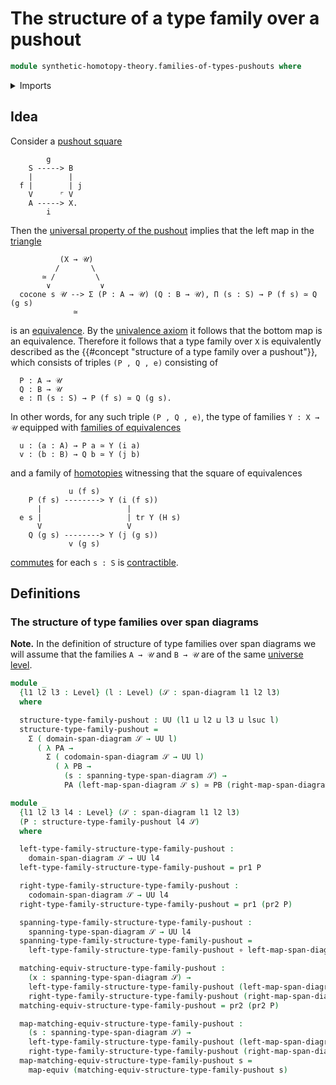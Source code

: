 # The structure of a type family over a pushout

```agda
module synthetic-homotopy-theory.families-of-types-pushouts where
```

<details><summary>Imports</summary>

```agda
open import foundation.dependent-pair-types
open import foundation.span-diagrams
open import foundation.transport-along-identifications
open import foundation.universe-levels

open import foundation-core.equivalences
open import foundation-core.function-types

open import synthetic-homotopy-theory.cocones-under-span-diagrams
```

</details>

## Idea

Consider a [pushout square](synthetic-homotopy-theory.pushouts.md)

```text
        g
    S -----> B
    |        |
  f |        | j
    V      ⌜ V
    A -----> X.
        i
```

Then the
[universal property of the pushout](synthetic-homotopy-theory.universal-property-pushouts.md)
implies that the left map in the
[triangle](foundation-core.commuting-triangles-of-maps.md)

```text
           (X → 𝒰)
          /       \
       ≃ /         \
        ∨           ∨
  cocone s 𝒰 --> Σ (P : A → 𝒰) (Q : B → 𝒰), Π (s : S) → P (f s) ≃ Q (g s)
              ≃
```

is an [equivalence](foundation-core.equivalences.md). By the
[univalence axiom](foundation.univalence.md) it follows that the bottom map is
an equivalence. Therefore it follows that a type family over `X` is equivalently
described as the {{#concept "structure of a type family over a pushout"}}, which
consists of triples `(P , Q , e)` consisting of

```text
  P : A → 𝒰
  Q : B → 𝒰
  e : Π (s : S) → P (f s) ≃ Q (g s).
```

In other words, for any such triple `(P , Q , e)`, the type of families
`Y : X → 𝒰` equipped with
[families of equivalences](foundation.families-of-equivalences.md)

```text
  u : (a : A) → P a ≃ Y (i a)
  v : (b : B) → Q b ≃ Y (j b)
```

and a family of [homotopies](foundation-core.homotopies.md) witnessing that the
square of equivalences

```text
             u (f s)
    P (f s) --------> Y (i (f s))
      |                   |
  e s |                   | tr Y (H s)
      V                   V
    Q (g s) --------> Y (j (g s))
             v (g s)
```

[commutes](foundation-core.commuting-squares-of-maps.md) for each `s : S` is
[contractible](foundation-core.contractible-types.md).

## Definitions

### The structure of type families over span diagrams

**Note.** In the definition of structure of type families over span diagrams we
will assume that the families `A → 𝒰` and `B → 𝒰` are of the same
[universe level](foundation.universe-levels.md).

```agda
module _
  {l1 l2 l3 : Level} (l : Level) (𝒮 : span-diagram l1 l2 l3)
  where

  structure-type-family-pushout : UU (l1 ⊔ l2 ⊔ l3 ⊔ lsuc l)
  structure-type-family-pushout =
    Σ ( domain-span-diagram 𝒮 → UU l)
      ( λ PA →
        Σ ( codomain-span-diagram 𝒮 → UU l)
          ( λ PB →
            (s : spanning-type-span-diagram 𝒮) →
            PA (left-map-span-diagram 𝒮 s) ≃ PB (right-map-span-diagram 𝒮 s)))

module _
  {l1 l2 l3 l4 : Level} (𝒮 : span-diagram l1 l2 l3)
  (P : structure-type-family-pushout l4 𝒮)
  where

  left-type-family-structure-type-family-pushout :
    domain-span-diagram 𝒮 → UU l4
  left-type-family-structure-type-family-pushout = pr1 P

  right-type-family-structure-type-family-pushout :
    codomain-span-diagram 𝒮 → UU l4
  right-type-family-structure-type-family-pushout = pr1 (pr2 P)

  spanning-type-family-structure-type-family-pushout :
    spanning-type-span-diagram 𝒮 → UU l4
  spanning-type-family-structure-type-family-pushout =
    left-type-family-structure-type-family-pushout ∘ left-map-span-diagram 𝒮

  matching-equiv-structure-type-family-pushout :
    (x : spanning-type-span-diagram 𝒮) →
    left-type-family-structure-type-family-pushout (left-map-span-diagram 𝒮 x) ≃
    right-type-family-structure-type-family-pushout (right-map-span-diagram 𝒮 x)
  matching-equiv-structure-type-family-pushout = pr2 (pr2 P)

  map-matching-equiv-structure-type-family-pushout :
    (s : spanning-type-span-diagram 𝒮) →
    left-type-family-structure-type-family-pushout (left-map-span-diagram 𝒮 s) →
    right-type-family-structure-type-family-pushout (right-map-span-diagram 𝒮 s)
  map-matching-equiv-structure-type-family-pushout s =
    map-equiv (matching-equiv-structure-type-family-pushout s)
```
